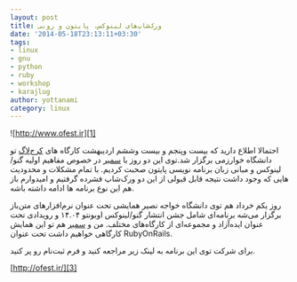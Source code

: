 ```yaml
---
layout: post
title: ورک‌شاپ‌های لینوکس، پایتون و روبی
date: '2014-05-18T23:13:11+03:30'
tags:
- linux
- gnu
- python
- ruby
- workshop
- karajlug
author: yottanami
category: linux
---
```

![http://www.ofest.ir][1]

احتمالا اطلاع دارید که بیست وپنجم و بیست وششم اردیبهشت  کارگاه های [کرج‌لاگ][4] تو دانشگاه خوارزمی برگزار شد.توی این دو روز با [سمیر][2] در خصوص  مفاهیم اولیه گنو/لینوکس و مبانی زبان برنامه نویسی پایتون صحبت کردیم. با تمام مشکلات و محدودیت هایی که وجود داشت نتیجه قابل قبولی از این دو ورک‌شاپ فشرده گرفتیم و امیدوارم باز هم این نوع برنامه ها ادامه داشته باشه.

روز یکم خرداد هم توی دانشگاه خواجه نصیر همایشی تحت عنوان نرم‌افزار‌های متن‌باز برگزار می‌شه برنامه‌ای شامل جشن انتشار گنو/لینوکس اوبونتو ۱۴.۰۴ و رویدادی تحت عنوان ایده‌آزاد و مجموعه‌ای از کارگاه‌های مختلف.
من و [سمیر][2] هم تو این همایش کارگاهی خواهیم داشت تحت عنوان RubyOnRails.

برای شرکت توی این برنامه به لینک زیر مراجعه کنید و فرم ثبت‌نام رو پر کنید.

[http://ofest.ir/][3]


  [1]: http://ofest.ir/upload/974-604330-poster-ubuntu-land2.jpg
  [2]: http://www.lxsameer.com
  [3]: http://ofest.ir/
  [4]: http://www.karajlug.org